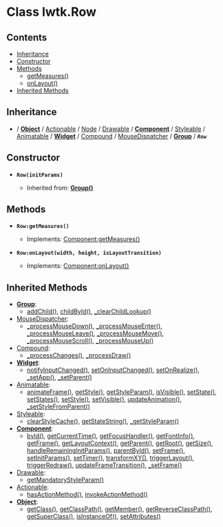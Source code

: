 # Class lwtk.Row


## Contents

   * [Inheritance](#inheritance)
   * [Constructor](#constructor)
   * [Methods](#methods)
      * [getMeasures()](#.getMeasures)
      * [onLayout()](#.onLayout)
   * [Inherited Methods](#inherited-methods)


## Inheritance
   *  / **[Object](../lwtk/Object.md#inheritance)** / [Actionable](../lwtk/Actionable.md#inheritance) / [Node](../lwtk/Node.md#inheritance) / [Drawable](../lwtk/Drawable.md#inheritance) / **[Component](../lwtk/Component.md#inheritance)** / [Styleable](../lwtk/Styleable.md#inheritance) / [Animatable](../lwtk/Animatable.md#inheritance) / **[Widget](../lwtk/Widget.md#inheritance)** / [Compound](../lwtk/Compound.md#inheritance) / [MouseDispatcher](../lwtk/MouseDispatcher.md#inheritance) / **[Group](../lwtk/Group.md#inheritance)** / _**`Row`**_

## Constructor
   * <span id=".new">**`Row(initParams)`**</span>

        * Inherited from: **[Group()](../lwtk/Group.md#constructor)**


## Methods
   * <span id=".getMeasures">**`Row:getMeasures()`**</span>

        * Implements: [Component:getMeasures()](../lwtk/Component.md#.getMeasures)


   * <span id=".onLayout">**`Row:onLayout(width, height, isLayoutTransition)`**</span>

        * Implements: [Component:onLayout()](../lwtk/Component.md#.onLayout)



## Inherited Methods
   * **[Group](../lwtk/Group.md)**:
      * [addChild()](../lwtk/Group.md#.addChild), [childById()](../lwtk/Group.md#.childById), [_clearChildLookup()](../lwtk/Group.md#._clearChildLookup)
   * [MouseDispatcher](../lwtk/MouseDispatcher.md):
      * [_processMouseDown()](../lwtk/MouseDispatcher.md#._processMouseDown), [_processMouseEnter()](../lwtk/MouseDispatcher.md#._processMouseEnter), [_processMouseLeave()](../lwtk/MouseDispatcher.md#._processMouseLeave), [_processMouseMove()](../lwtk/MouseDispatcher.md#._processMouseMove), [_processMouseScroll()](../lwtk/MouseDispatcher.md#._processMouseScroll), [_processMouseUp()](../lwtk/MouseDispatcher.md#._processMouseUp)
   * [Compound](../lwtk/Compound.md):
      * [_processChanges()](../lwtk/Compound.md#._processChanges), [_processDraw()](../lwtk/Compound.md#._processDraw)
   * **[Widget](../lwtk/Widget.md)**:
      * [notifyInputChanged()](../lwtk/Widget.md#.notifyInputChanged), [setOnInputChanged()](../lwtk/Widget.md#.setOnInputChanged), [setOnRealize()](../lwtk/Widget.md#.setOnRealize), [_setApp()](../lwtk/Widget.md#._setApp), [_setParent()](../lwtk/Widget.md#._setParent)
   * [Animatable](../lwtk/Animatable.md):
      * [animateFrame()](../lwtk/Animatable.md#.animateFrame), [getStyle()](../lwtk/Animatable.md#.getStyle), [getStyleParam()](../lwtk/Animatable.md#.getStyleParam), [isVisible()](../lwtk/Animatable.md#.isVisible), [setState()](../lwtk/Animatable.md#.setState), [setStates()](../lwtk/Animatable.md#.setStates), [setStyle()](../lwtk/Animatable.md#.setStyle), [setVisible()](../lwtk/Animatable.md#.setVisible), [updateAnimation()](../lwtk/Animatable.md#.updateAnimation), [_setStyleFromParent()](../lwtk/Animatable.md#._setStyleFromParent)
   * [Styleable](../lwtk/Styleable.md):
      * [clearStyleCache()](../lwtk/Styleable.md#.clearStyleCache), [getStateString()](../lwtk/Styleable.md#.getStateString), [_getStyleParam()](../lwtk/Styleable.md#._getStyleParam)
   * **[Component](../lwtk/Component.md)**:
      * [byId()](../lwtk/Component.md#.byId), [getCurrentTime()](../lwtk/Component.md#.getCurrentTime), [getFocusHandler()](../lwtk/Component.md#.getFocusHandler), [getFontInfo()](../lwtk/Component.md#.getFontInfo), [getFrame()](../lwtk/Component.md#.getFrame), [getLayoutContext()](../lwtk/Component.md#.getLayoutContext), [getParent()](../lwtk/Component.md#.getParent), [getRoot()](../lwtk/Component.md#.getRoot), [getSize()](../lwtk/Component.md#.getSize), [handleRemainingInitParams()](../lwtk/Component.md#.handleRemainingInitParams), [parentById()](../lwtk/Component.md#.parentById), [setFrame()](../lwtk/Component.md#.setFrame), [setInitParams()](../lwtk/Component.md#.setInitParams), [setTimer()](../lwtk/Component.md#.setTimer), [transformXY()](../lwtk/Component.md#.transformXY), [triggerLayout()](../lwtk/Component.md#.triggerLayout), [triggerRedraw()](../lwtk/Component.md#.triggerRedraw), [updateFrameTransition()](../lwtk/Component.md#.updateFrameTransition), [_setFrame()](../lwtk/Component.md#._setFrame)
   * [Drawable](../lwtk/Drawable.md):
      * [getMandatoryStyleParam()](../lwtk/Drawable.md#.getMandatoryStyleParam)
   * [Actionable](../lwtk/Actionable.md):
      * [hasActionMethod()](../lwtk/Actionable.md#.hasActionMethod), [invokeActionMethod()](../lwtk/Actionable.md#.invokeActionMethod)
   * **[Object](../lwtk/Object.md)**:
      * [getClass()](../lwtk/Object.md#.getClass), [getClassPath()](../lwtk/Object.md#.getClassPath), [getMember()](../lwtk/Object.md#.getMember), [getReverseClassPath()](../lwtk/Object.md#.getReverseClassPath), [getSuperClass()](../lwtk/Object.md#.getSuperClass), [isInstanceOf()](../lwtk/Object.md#.isInstanceOf), [setAttributes()](../lwtk/Object.md#.setAttributes)
